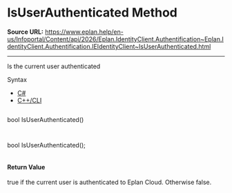 # IsUserAuthenticated Method

**Source URL:** https://www.eplan.help/en-us/Infoportal/Content/api/2026/Eplan.IdentityClient.Authentification~Eplan.IdentityClient.Authentification.IEIdentityClient~IsUserAuthenticated.html

---

Is the current user authenticated

Syntax

- [C#](#i-syntax-CS)
- [C++/CLI](#i-syntax-CPP2005)

```
```
bool IsUserAuthenticated()
```
```

```
```
bool IsUserAuthenticated();
```
```

#### Return Value

true if the current user is authenticated to Eplan Cloud. Otherwise false.
